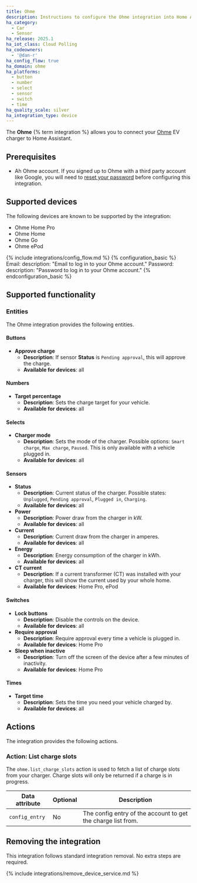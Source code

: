 ```yaml
---
title: Ohme
description: Instructions to configure the Ohme integration into Home Assistant.
ha_category:
  - Car
  - Sensor
ha_release: 2025.1
ha_iot_class: Cloud Polling
ha_codeowners:
  - '@dan-r'
ha_config_flow: true
ha_domain: ohme
ha_platforms:
  - button
  - number
  - select
  - sensor
  - switch
  - time
ha_quality_scale: silver
ha_integration_type: device
---
```


The **Ohme** {% term integration %} allows you to connect your [Ohme](https://ohme-ev.com/) EV charger to Home Assistant.


## Prerequisites

- Ah Ohme account. If you signed up to Ohme with a third party account like Google, you will need to [reset your password](https://api.ohme.io/fleet/index.html#/authentication/forgotten-password) before configuring this integration.


## Supported devices

The following devices are known to be supported by the integration:
- Ohme Home Pro
- Ohme Home
- Ohme Go
- Ohme ePod


{% include integrations/config_flow.md %}
{% configuration_basic %}
Email:
    description: "Email to log in to your Ohme account."
Password:
    description: "Password to log in to your Ohme account."
{% endconfiguration_basic %}


## Supported functionality

### Entities

The Ohme integration provides the following entities.

#### Buttons

- **Approve charge**
  - **Description**: If sensor **Status** is `Pending approval`, this will approve the charge.
  - **Available for devices**: all

#### Numbers

- **Target percentage**
  - **Description**: Sets the charge target for your vehicle.
  - **Available for devices**: all

#### Selects

- **Charger mode**
  - **Description**: Sets the mode of the charger. Possible options: `Smart charge`, `Max charge`, `Paused`. This is only available with a vehicle plugged in.
  - **Available for devices**: all

#### Sensors

- **Status**
  - **Description**: Current status of the charger. Possible states: `Unplugged`, `Pending approval`, `Plugged in`, `Charging`.
  - **Available for devices**: all
- **Power**
  - **Description**: Power draw from the charger in kW.
  - **Available for devices**: all
- **Current**
  - **Description**: Current draw from the charger in amperes.
  - **Available for devices**: all
- **Energy**
  - **Description**: Energy consumption of the charger in kWh.
  - **Available for devices**: all
- **CT current**
  - **Description**: If a current transformer (CT) was installed with your charger, this will show the current used by your whole home.
  - **Available for devices**: Home Pro, ePod

#### Switches

- **Lock buttons**
  - **Description**: Disable the controls on the device.
  - **Available for devices**: all
- **Require approval**
  - **Description**: Require approval every time a vehicle is plugged in.
  - **Available for devices**: Home Pro
- **Sleep when inactive**
  - **Description**: Turn off the screen of the device after a few minutes of inactivity.
  - **Available for devices**: Home Pro

#### Times

- **Target time**
  - **Description**: Sets the time you need your vehicle charged by.
  - **Available for devices**: all

## Actions

The integration provides the following actions.

### Action: List charge slots

The `ohme.list_charge_slots` action is used to fetch a list of charge slots from your charger. Charge slots will only be returned if a charge is in progress.

| Data attribute         | Optional | Description                                                  |
|------------------------|----------|--------------------------------------------------------------|
| `config_entry`         | No       | The config entry of the account to get the charge list from. |


## Removing the integration

This integration follows standard integration removal. No extra steps are required.

{% include integrations/remove_device_service.md %}
